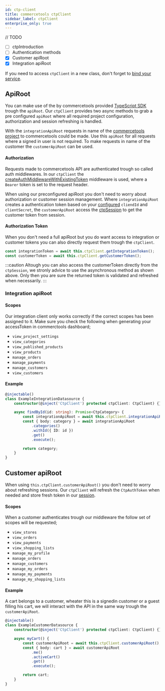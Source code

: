 ```yaml
---
id: ctp-client
title: commercetools ctpClient
sidebar_label: ctpClient
enterprise_only: true
---
```


// TODO
- [ ] ctpIntroduction
- [ ] Authentication methods
- [x] Customer apiRoot
- [x] Integration apiRoot

If you need to access `ctpClient` in a new class, don't forget to [bind your service](../../server-v3/modules/module-api#binding-services).

## ApiRoot
You can make use of the by commercetools provided [TypeScript SDK](https://commercetools.github.io/nodejs/sdk) trough the `apiRoot`. Our `ctpClient` provides two async methods to grab a pre configured `apiRoot` where all required project configuration, authorization and session refreshing is handled.

With the `integrationApiRoot` requests in name of the [commercetools project](https://docs.commercetools.com/merchant-center/projects) to commercetools could be made. Use this `apiRoot` for all requests where a signed in user is not required. To make requests in name of the customer the `customerApiRoot` can be used.

#### Authorization
Requests made to commercetools API are authenticated trough so called auth middlewares. In our `ctpClient` the [createAuthMiddlewareWithExistingToken](https://commercetools.github.io/nodejs/sdk/api/sdkMiddlewareAuth.html#createauthmiddlewarewithexistingtokenauthorization-options) middleware is used, where a `Bearer` token is set to the request header.

When using our preconfigured apiRoot you don't need to worry about authorization or customer session management.  Where `integrationApiRoot` creates a authentication token based on your [configured](./getting-started) `cliendId` and `clientSecret`, the `customerApiRoot` access the [ctpSession](./ctp-session) to get the customer token from session.

#### Authorization Token
When you don't need a full apiRoot but you do want access to integration or customer tokens you can also directly request them trough the `ctpClient`.

```typescript
const integrationToken = await this.ctpClient.getIntegrationToken();
const customerToken = await this.ctpClient.getCustomerToken();
```
:::caution
Altough you can also access the customerToken directly from the `ctpSession`, we stronly advice to use the asynchronous method as shown above. Only then you are sure the returned token is validated and refreshed when necessarily.
:::


### Integration apiRoot

#### Scopes
Our integration client only works correctly if the correct scopes has been assigned to it. Make sure you check the following when generating your accessToken in commerctools dashboard;
- `view_project_settings`
- `view_categories`
- `view_published_products`
- `view_products`
- `manage_orders`
- `manage_payments`
- `manage_customers`
- `view_customers`

#### Example
```ts
@injectable()
class ExampleIntegrationDatasource {
    constructor(@inject('CtpClient') protected ctpClient: CtpClient) {}

    async findById(id: string): Promise<CtpCategory> {
        const integrationApiRoot = await this.ctpClient.integrationApiRoot();
        const { body: category } = await integrationApiRoot
            .categories()
            .withId({ ID: id })
            .get()
            .execute();

        return category;
    }
}
```
## Customer apiRoot
When using `this.ctpClient.customerApiRoot()` you don't need to worry about refreshing sessions. Our `ctpClient` will refresh the `CtpAuthToken` when needed and store fresh token in our [session](./ctp-session).

#### Scopes
When a customer authenticates trough our middleware the follow set of scopes will be requested;
- `view_stores`
- `view_orders`
- `view_payments`
- `view_shopping_lists`
- `manage_my_profile`
- `manage_orders`
- `manage_customers`
- `manage_my_orders`
- `manage_my_payments`
- `manage_my_shopping_lists`

#### Example
A cart belongs to a customer, wheater this is a signedin customer or a guest filling his cart, we will interact with the API in the same way trough the `customerApiRoot`.

```ts
@injectable()
class ExampleCustomerDatasource {
    constructor(@inject('CtpClient') protected ctpClient: CtpClient) {}

    async myCart() {
        const customerApiRoot = await this.ctpClient.customerApiRoot();
        const { body: cart } = await customerApiRoot
            .me()
            .activeCart()
            .get()
            .execute();

        return cart;
    }
}
```